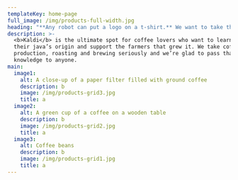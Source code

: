 ```yaml
---
templateKey: home-page
full_image: /img/products-full-width.jpg
heading: "**Any robot can put a logo on a t-shirt.** We want to take things \x03to the next level with something extraordinary. We want to be the creative partner that sparks love for your brand through innovation and strategic trend spotting. ** **"
description: >-
  <b>Kaldi</b> is the ultimate spot for coffee lovers who want to learn about
  their java’s origin and support the farmers that grew it. We take coffee
  production, roasting and brewing seriously and we’re glad to pass that
  knowledge to anyone.
main:
  image1:
    alt: A close-up of a paper filter filled with ground coffee
    description: b
    image: /img/products-grid3.jpg
    title: a
  image2:
    alt: A green cup of a coffee on a wooden table
    description: b
    image: /img/products-grid2.jpg
    title: a
  image3:
    alt: Coffee beans
    description: b
    image: /img/products-grid1.jpg
    title: a
---
```


